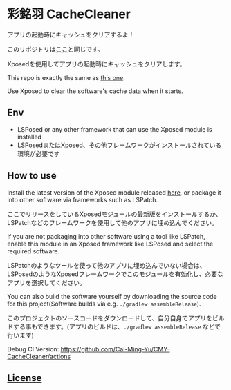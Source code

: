 # 彩銘羽 CacheCleaner
アプリの起動時にキャッシュをクリアするよ！

このリポジトリは[ここ](https://github.com/Cai-Ming-Yu/CMY-CacheCleaner)と同じです。

Xposedを使用してアプリの起動時にキャッシュをクリアします。

This repo is exactly the same as [this one](https://github.com/Cai-Ming-Yu/CMY-CacheCleaner).

Use Xposed to clear the software's cache data when it starts.

## Env
- LSPosed or any other framework that can use the Xposed module is installed
- LSPosedまたはXposed、その他フレームワークがインストールされている環境が必要です

## How to use
Install the latest version of the Xposed module released [here](https://github.com/Cai-Ming-Yu/Cai_Ming_Yu.CacheCleaner/releases), or package it into other software via frameworks such as LSPatch.

ここでリリースをしているXposedモジュールの最新版をインストールするか、LSPatchなどのフレームワークを使用して他のアプリに埋め込んでください。

If you are not packaging into other software using a tool like LSPatch, enable this module in an Xposed framework like LSPosed and select the required software.

LSPatchのようなツールを使って他のアプリに埋め込んでいない場合は、LSPosedのようなXposedフレームワークでこのモジュールを有効化し、必要なアプリを選択してください。

You can also build the software yourself by downloading the source code for this project(Software builds via e.g. ```./gradlew assembleRelease```).

このプロジェクトのソースコードをダウンロードして、自分自身でアプリをビルドする事もできます。(アプリのビルドは、```./gradlew assembleRelease``` などで行います)

Debug CI Version: https://github.com/Cai-Ming-Yu/CMY-CacheCleaner/actions

## [License](https://github.com/Cai-Ming-Yu/Cai_Ming_Yu.CacheCleaner/blob/C-M-Y/LICENSE)
